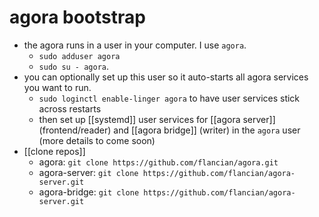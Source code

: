 # agora bootstrap

- the agora runs in a user in your computer. I use `agora`.
  - `sudo adduser agora`
  - `sudo su - agora`.
- you can optionally set up this user so it auto-starts all agora services you want to run.
  - `sudo loginctl enable-linger agora` to have user services stick across restarts
  - then set up [[systemd]] user services for [[agora server]] (frontend/reader) and [[agora bridge]] (writer) in the `agora` user (more details to come soon)
- [[clone repos]]
  - agora: `git clone https://github.com/flancian/agora.git`
  - agora-server: `git clone https://github.com/flancian/agora-server.git`
  - agora-bridge: `git clone https://github.com/flancian/agora-server.git`
